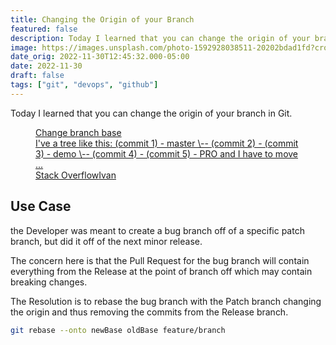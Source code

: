```yaml
---
title: Changing the Origin of your Branch
featured: false
description: Today I learned that you can change the origin of your branch in Git.
image: https://images.unsplash.com/photo-1592928038511-20202bdad1fd?crop=entropy&cs=tinysrgb&fit=max&fm=jpg&ixid=MnwxMTc3M3wwfDF8c2VhcmNofDZ8fG9yaWdpbnxlbnwwfHx8fDE2Njk4MzAwOTE&ixlib=rb-4.0.3&q=80&w=2000
date_orig: 2022-11-30T12:45:32.000-05:00
date: 2022-11-30
draft: false
tags: ["git", "devops", "github"]
---
```


Today I learned that you can change the origin of your branch in Git.

<figure class="kg-card kg-bookmark-card"><a class="kg-bookmark-container" href="https://stackoverflow.com/questions/10853935/change-branch-base"><div class="kg-bookmark-content"><div class="kg-bookmark-title">Change branch base</div><div class="kg-bookmark-description">I've a tree like this: (commit 1) - master \-- (commit 2) - (commit 3) - demo \-- (commit 4) - (commit 5) - PRO and I have to move ...</div><div class="kg-bookmark-metadata"><img class="kg-bookmark-icon" src="https://cdn.sstatic.net/Sites/stackoverflow/Img/apple-touch-icon.png?v=c78bd457575a" alt=""><span class="kg-bookmark-author">Stack Overflow</span><span class="kg-bookmark-publisher">Ivan</span></div></div><div class="kg-bookmark-thumbnail"><img src="https://cdn.sstatic.net/Sites/stackoverflow/Img/apple-touch-icon@2.png?v=73d79a89bded" alt=""></div></a></figure>

## Use Case

the Developer was meant to create a bug branch off of a specific patch branch, but did it off of the next minor release.

The concern here is that the Pull Request for the bug branch will contain everything from the Release at the point of branch off which may contain breaking changes.

The Resolution is to rebase the bug branch with the Patch branch changing the origin and thus removing the commits from the Release branch.

```sh
git rebase --onto newBase oldBase feature/branch
```
